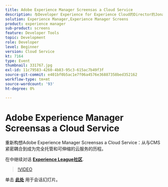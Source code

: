 ```yaml
---
title: Adobe Experience Manager Screensas a Cloud Service
description: 与Developer Experience for Experience Cloud的Director的Jonathan Roeder一起了解Adobe Experience Cloud中的最新开发人员更新。 此会话作为Adobe Developers Live内容事件的一部分提供。
solution: Experience Manager,Experience Manager Screens
product: experience manager
sub-product: screens
feature: Developer Tools
topic: Development
role: Developer
level: Beginner
version: Cloud Service
kt: 7164
type: Event
thumbnail: 331767.jpg
exl-id: 11c79583-4260-4b83-95c3-615ac7b49f3f
source-git-commit: e401bf0b5ac1e7f06a4576e36887358bed352162
workflow-type: tm+mt
source-wordcount: '93'
ht-degree: 0%

---
```


# Adobe Experience Manager Screensas a Cloud Service

重新构想Adobe Experience Manager Screensas a Cloud Service：从与CMS紧密耦合到成为完全托管和可伸缩的云服务的历程。

在中继续对话 **[Experience League社区](https://adobe.ly/36Yd3v6)**.

>[!VIDEO](https://video.tv.adobe.com/v/331767/?quality=12&learn=on&hidetitle=true)

单击 **[此处](/help/adobe-developers-live/assets/screens-as-a-cloud-service.pdf)** 用于会话幻灯片。
